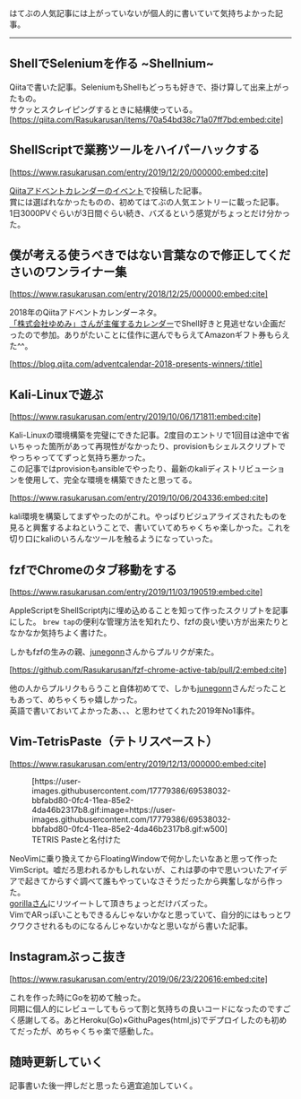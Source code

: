 はてぶの人気記事には上がっていないが個人的に書いていて気持ちよかった記事。

---

## ShellでSeleniumを作る ~Shellnium~

Qiitaで書いた記事。SeleniumもShellもどっちも好きで、掛け算して出来上がったもの。  
サクッとスクレイピングするときに結構使っている。
[https://qiita.com/Rasukarusan/items/70a54bd38c71a07ff7bd:embed:cite]


## ShellScriptで業務ツールをハイパーハックする

[https://www.rasukarusan.com/entry/2019/12/20/000000:embed:cite]

[Qiitaアドベントカレンダーのイベント](https://qiita.com/advent-calendar/2019/yumemi_no1)で投稿した記事。  
賞には選ばれなかったものの、初めてはてぶの人気エントリーに載った記事。  
1日3000PVぐらいが3日間ぐらい続き、バズるという感覚がちょっとだけ分かった。

## 僕が考える使うべきではない言葉なので修正してくださいのワンライナー集

[https://www.rasukarusan.com/entry/2018/12/25/000000:embed:cite]

2018年のQiitaアドベントカレンダーネタ。  
[「株式会社ゆめみ」さんが主催するカレンダー](https://www.yumemi.co.jp/ja/tips/tips2018/qiita-and-yumemi)でShell好きと見逃せない企画だったので参加。ありがたいことに佳作に選んでもらえてAmazonギフト券もらえた^^。

[https://blog.qiita.com/adventcalendar-2018-presents-winners/:title]

## Kali-Linuxで遊ぶ

[https://www.rasukarusan.com/entry/2019/10/06/171811:embed:cite]

Kali-Linuxの環境構築を完璧にできた記事。2度目のエントリで1回目は途中で省いちゃった箇所があって再現性がなかったり、provisionもシェルスクリプトでやっちゃっててずっと気持ち悪かった。  
この記事ではprovisionもansibleでやったり、最新のkaliディストリビューションを使用して、完全な環境を構築できたと思ってる。

[https://www.rasukarusan.com/entry/2019/10/06/204336:embed:cite]

kali環境を構築してまずやったのがこれ。やっぱりビジュアライズされたものを見ると興奮するよねということで、書いていてめちゃくちゃ楽しかった。これを切り口にkaliのいろんなツールを触るようになっていった。


## fzfでChromeのタブ移動をする

[https://www.rasukarusan.com/entry/2019/11/03/190519:embed:cite]

AppleScriptをShellScript内に埋め込めることを知って作ったスクリプトを記事にした。
`brew tap`の便利な管理方法を知れたり、fzfの良い使い方が出来たりとなかなか気持ちよく書けた。

しかもfzfの生みの親、<a href="https://github.com/junegunn" target="_blank">junegonn</a>さんからプルリクが来た。

[https://github.com/Rasukarusan/fzf-chrome-active-tab/pull/2:embed:cite]

他の人からプルリクもらうこと自体初めてで、しかも<a href="https://github.com/junegunn" target="_blank">junegonn</a>さんだったこともあって、めちゃくちゃ嬉しかった。  
英語で書いておいてよかったあ、、、と思わせてくれた2019年No1事件。

## Vim-TetrisPaste（テトリスペースト）

[https://www.rasukarusan.com/entry/2019/12/13/000000:embed:cite]

<figure class="figure-image figure-image-fotolife" title="TETRIS Pasteと名付けた">[https://user-images.githubusercontent.com/17779386/69538032-bbfabd80-0fc4-11ea-85e2-4da46b2317b8.gif:image=https://user-images.githubusercontent.com/17779386/69538032-bbfabd80-0fc4-11ea-85e2-4da46b2317b8.gif:w500]<figcaption>TETRIS Pasteと名付けた</figcaption></figure>

NeoVimに乗り換えてからFloatingWindowで何かしたいなあと思って作ったVimScript。嘘だろ思われるかもしれないが、これは夢の中で思いついたアイデアで起きてからすぐ調べて誰もやっていなさそうだったから興奮しながら作った。  
[gorillaさん](https://twitter.com/gorilla0513)にリツイートして頂きちょっとだけバズった。  
VimでARっぽいこともできるんじゃないかなと思っていて、自分的にはもっとワクワクさせれるものになるんじゃないかなと思いながら書いた記事。

## Instagramぶっこ抜き

[https://www.rasukarusan.com/entry/2019/06/23/220616:embed:cite]

これを作った時にGoを初めて触った。  
同期に個人的にレビューしてもらって割と気持ちの良いコードになったのですごく感謝してる。あとHeroku(Go)×GithuPages(html,js)でデプロイしたのも初めてだったが、めちゃくちゃ楽で感動した。


## 随時更新していく

記事書いた後一押しだと思ったら適宜追加していく。
